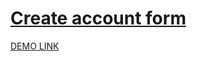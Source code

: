 # [Create account form](https://github.com/ruslanvasylyshyn/create_account_form)

  [DEMO LINK](https://ruslanvasylyshyn.github.io/create_account_form/)
